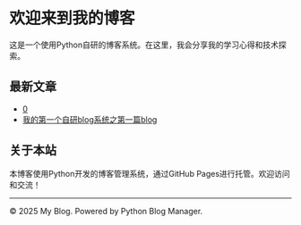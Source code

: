 # 欢迎来到我的博客

这是一个使用Python自研的博客系统。在这里，我会分享我的学习心得和技术探索。

## 最新文章

- [0](./posts/2025-03-07-0.md)
- [我的第一个自研blog系统之第一篇blog](./posts/2025-03-07-我的第一个自研blog系统之第一篇blog.md)

## 关于本站

本博客使用Python开发的博客管理系统，通过GitHub Pages进行托管。欢迎访问和交流！

---

© 2025 My Blog. Powered by Python Blog Manager.